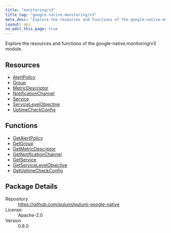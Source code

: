 ```yaml
---
title: "monitoring/v3"
title_tag: "google-native.monitoring/v3"
meta_desc: "Explore the resources and functions of the google-native.monitoring/v3 module."
layout: api
no_edit_this_page: true
---
```


<!-- WARNING: this file was generated by Pulumi Docs Generator. -->
<!-- Do not edit by hand unless you're certain you know what you are doing! -->

Explore the resources and functions of the google-native.monitoring/v3 module.

<h2 id="resources">Resources</h2>
<ul class="api">
    <li><a href="alertpolicy" title="AlertPolicy"><span class="symbol resource"></span>AlertPolicy</a></li>
    <li><a href="group" title="Group"><span class="symbol resource"></span>Group</a></li>
    <li><a href="metricdescriptor" title="MetricDescriptor"><span class="symbol resource"></span>MetricDescriptor</a></li>
    <li><a href="notificationchannel" title="NotificationChannel"><span class="symbol resource"></span>NotificationChannel</a></li>
    <li><a href="service" title="Service"><span class="symbol resource"></span>Service</a></li>
    <li><a href="servicelevelobjective" title="ServiceLevelObjective"><span class="symbol resource"></span>ServiceLevelObjective</a></li>
    <li><a href="uptimecheckconfig" title="UptimeCheckConfig"><span class="symbol resource"></span>UptimeCheckConfig</a></li>
</ul>

<h2 id="functions">Functions</h2>
<ul class="api">
    <li><a href="getalertpolicy" title="GetAlertPolicy"><span class="symbol function"></span>GetAlertPolicy</a></li>
    <li><a href="getgroup" title="GetGroup"><span class="symbol function"></span>GetGroup</a></li>
    <li><a href="getmetricdescriptor" title="GetMetricDescriptor"><span class="symbol function"></span>GetMetricDescriptor</a></li>
    <li><a href="getnotificationchannel" title="GetNotificationChannel"><span class="symbol function"></span>GetNotificationChannel</a></li>
    <li><a href="getservice" title="GetService"><span class="symbol function"></span>GetService</a></li>
    <li><a href="getservicelevelobjective" title="GetServiceLevelObjective"><span class="symbol function"></span>GetServiceLevelObjective</a></li>
    <li><a href="getuptimecheckconfig" title="GetUptimeCheckConfig"><span class="symbol function"></span>GetUptimeCheckConfig</a></li>
</ul>

<h2 id="package-details">Package Details</h2>
<dl class="package-details">
	<dt>Repository</dt>
	<dd><a href="https://github.com/pulumi/pulumi-google-native">https://github.com/pulumi/pulumi-google-native</a></dd>
	<dt>License</dt>
	<dd>Apache-2.0</dd>
	<dt>Version</dt>
	<dd>0.8.0</dd>
</dl>

